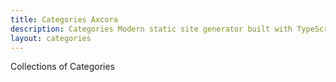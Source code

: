 ```yaml
---
title: Categories Axcora
description: Categories Modern static site generator built with TypeScript for fast, scalable websites
layout: categories
---
```

Collections of Categories